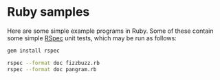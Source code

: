 # Ruby samples

Here are some simple example programs in Ruby. Some of these contain some
simple [RSpec](https://relishapp.com/rspec/) unit tests, which may be run as
follows:
```bash
gem install rspec

rspec --format doc fizzbuzz.rb
rspec --format doc pangram.rb
```
